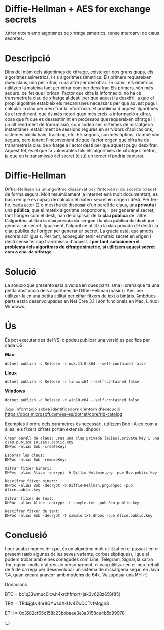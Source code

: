 # Diffie-Hellman + AES for exchange secrets
Xifrar fitxers amb algotitmes de xifratge simetrics, sense intercanvi de claus secretes.

# Descripció
Dins del móm dels algoritmes de xifratge, existeixen dos grans grups, els algoritmes asimetrics, i els algoritmes simetrics. Els primers requereixen dues claus, una per xifrar, i una altre per desxifrar. En canvi, els simetrics utilitzen la mateixa tant per xifrar com per desxifrar. Els primers, són més segurs, pel fet que l'origen, l'actor que xifra la informació, no ha de transmetre la clau de xifratge al destí, per que aquest la desxifri, ja que el propi algoritme estableix els mecanismes necessàris per que aquest pugui calcular la clau per desxifrar la informació. El problema d'aquest algoritmes és el rendiment, que és més notori quan més creix la informació a xifrar, cosa que fa que es dessestimint en processos que requereixen xifratge i i un alt rendiment de transmissió, com poden ser, sistemes de missatgeria instantànea, establiment de sessions segures en servidors d'aplicacions, sistemes blockchain, tradding, etc. Els segons, són més òptims, i també són segurs, però tenent l'inconvenient de que l'actor origen que xifra ha de transmetre la clau de xifratge a l'actor destí per que aquest pugui desxifrar. Aquest fet, és el que fa vulnerables tots els algoritmes de xifratge simètric, ja que en la transmissió del secret (clau) un tercer el podria capturar.

# Diffie-Hellman
Diffie-Hellman és un algoritme dissenyat per l'intercanvi de secrets (claus) de forma segura. Molt resumidament (a internet està molt documenttat), es basa en que es capaç de calcular el mateix secret en origen i destí. Per fer-ho, cada actor (2 o més) ha de disposar d'un parell de claus, una **privada** i una **pública**, que el mateix algoritme proporciona, i, per generar el secret, tant l'origen com el destí, han de disposar de la **clau pública** de l'altre. 
L'algoritme utilitza la clau privada de l'origen i la clau pública del destí per generar un secret. Igualment, l'algoritme utilitza la clau privada del destí i la clau pública de l'origen per generar un secret. La gràcia està, que amdós secrets són iguals. Per tant, acoseguim tenir el mateix secret en origen i destí sense fer cap transmissió d'aquest. **I per tant, solucionem el problema dels algoritmes de xifratge simetric, si utilitzem aquest secret com a clau de xifratge**.

# Solució
La solució que presento està dividida en dues parts. Una llibreria que fa una petita abstracció dels algoritmes de Diffie-Hellman (bàsic) i Aes, per utilitzar-la en una petita utilitat per xifrar fitxers de text o binàris. Ambdues parts estàn desenvolupades en Net Core 3.1 i són funcionals en Mac, Linux i Windows.

# Ús
És pot executar des del VS, o podeu publicar una versió es pecifica per cada OS.

**Mac:**
```
dotnet publish -c Release -r osx.11.0-x64 --self-contained false
```
**Linux**
```
dotnet publish -c Release -r linux-x64 --self-contained false
```
**Windows**
```
dotnet publish -c Release -r win10-x64 --self-contained false
```

Aquí informació sobre identificadors d'entorn d'execució https://docs.microsoft.com/es-es/dotnet/core/rid-catalog

Exemples (l'ordre dels paràmetres és necessàri, utilitzem Bob i Alice com a àlies, els fitxers xifrats portan extensió .dhpoc)

```
Crear parell de claus: Crea una clau privada [alias].private.key i una clau pública [alias].public.key
DHPoc -alias Bob -createKeys

Esborar les claus:
DHPoc -alias Bob -removeKeys

Xifrar fitxer binari:
DHPoc -alias Alice -encrypt -b Diffie-Hellman.png -pub Bob.public.key

Desxifrar fitxer binari:
DHPoc -alias Bob -decrypt -b Diffie-Hellman.png.dhpoc -pub Alice.public.key

Xifrar fitxer de text:
DHPoc -alias Alice -encrypt -t sample.txt -pub Bob.public.key

Desxifrar fitxer de text:
DHPoc -alias Bob -decrypt -t sample.txt.dhpoc -pub Alice.public.key
```

# Conclusió
I per acabar només dir que, és un algoritme molt utilitzat en el passat i en el present (amb algunes de les seves variants, corbes elíptiques), i que el podem trobar amb eines conegudes com Line, Telegram, Signal, la xarxa Tor, nginx i molts d'altres. Jo personalment, el vaig utilitzar en el meu treball de fi de carrega per desenvolupar un sistema de missatgeria segur, en Java 1.4, quan encara anavem amb modems de 64k. Va suposar una MH :-)

Donacions

BTC = bc1q33wmuc0lcwh4krchfmxrt4jak3v628z658f85j

TRX = TRdxjgLv4nr8GYwsdXkUv4ZwCCTvfMqgnS

ETH = 0x3582cf65c158b23bbbaee3e3a3158ce4b5d99978

:_)




